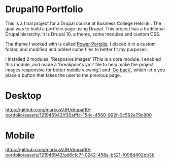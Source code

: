 # Drupal10 Portfolio

This is a final project for a Drupal course at Business College Helsinki. The goal was to build a portfolio page using Drupal. This project has a traditional Drupal hierarchy. It is Drupal 10, a theme, some modules and custom CSS.

The theme I worked with is called [Power Portolio](https://www.drupal.org/project/power_portfolio). I placed it in a custom folder, and modified and added some files to better fit my purposes.

I installed 2 modules, 'Resposive images' (This is a core module. I enabled this module, and made a 'breakpoints.yml' file to help make the project images responsive for better mobile viewing.) and ['Go back'](https://www.drupal.org/project/go_back), which let's you place a button that takes the user to the previous page.

# Desktop

https://github.com/markusVJH/drupal10-portfolio/assets/121946942/f30afffc-154c-4560-992f-0c592e79c800

# Mobile

https://github.com/markusVJH/drupal10-portfolio/assets/121946942/ad6cfc7f-0242-458a-b521-f096d402bb3b

